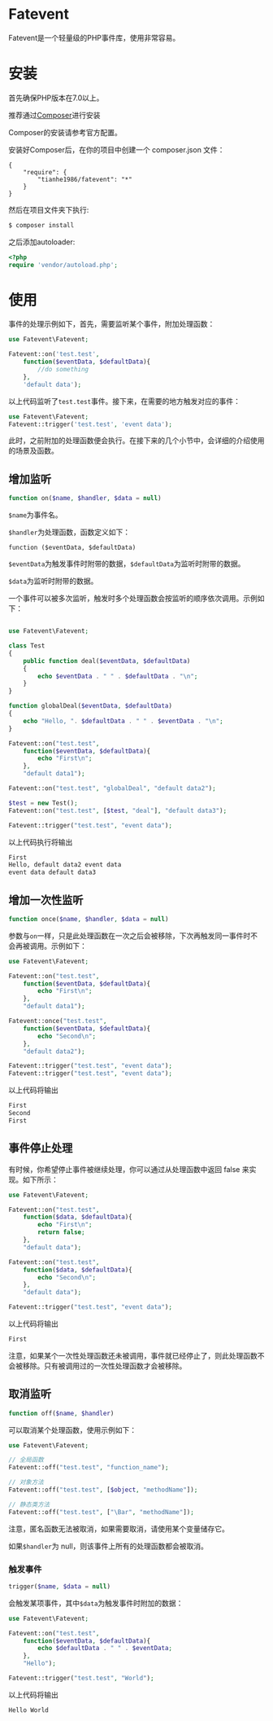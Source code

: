 # Fatevent
Fatevent是一个轻量级的PHP事件库，使用非常容易。

# 安装
首先确保PHP版本在7.0以上。

推荐通过[Composer](https://getcomposer.org/)进行安装

Composer的安装请参考官方配置。

安装好Composer后，在你的项目中创建一个 composer.json 文件：
```
{
    "require": {
        "tianhe1986/fatevent": "*"
    }
}
```

然后在项目文件夹下执行:
```bash
$ composer install
```

之后添加autoloader:
```php
<?php
require 'vendor/autoload.php';
```

# 使用
事件的处理示例如下，首先，需要监听某个事件，附加处理函数：
```php
use Fatevent\Fatevent;

Fatevent::on('test.test',
    function($eventData, $defaultData){
        //do something
    },
    'default data');
```

以上代码监听了`test.test`事件。接下来，在需要的地方触发对应的事件：
```php
use Fatevent\Fatevent;
Fatevent::trigger('test.test', 'event data');
```

此时，之前附加的处理函数便会执行。在接下来的几个小节中，会详细的介绍使用的场景及函数。

## 增加监听
```php
function on($name, $handler, $data = null)
```
`$name`为事件名。

`$handler`为处理函数，函数定义如下：
```
function ($eventData, $defaultData)
```
`$eventData`为触发事件时附带的数据，`$defaultData`为监听时附带的数据。

`$data`为监听时附带的数据。

一个事件可以被多次监听，触发时多个处理函数会按监听的顺序依次调用。示例如下：
```php

use Fatevent\Fatevent;

class Test
{
    public function deal($eventData, $defaultData)
    {
        echo $eventData . " " . $defaultData . "\n";
    }
}

function globalDeal($eventData, $defaultData)
{
    echo "Hello, ". $defaultData . " " . $eventData . "\n";
}

Fatevent::on("test.test",
    function($eventData, $defaultData){
        echo "First\n";
    },
    "default data1");

Fatevent::on("test.test", "globalDeal", "default data2");

$test = new Test();
Fatevent::on("test.test", [$test, "deal"], "default data3");

Fatevent::trigger("test.test", "event data");
```

以上代码执行将输出
```bash
First
Hello, default data2 event data
event data default data3
```

## 增加一次性监听
```php
function once($name, $handler, $data = null)
```
参数与`on`一样，只是此处理函数在一次之后会被移除，下次再触发同一事件时不会再被调用。示例如下：
```php
use Fatevent\Fatevent;

Fatevent::on("test.test",
    function($eventData, $defaultData){
        echo "First\n";
    },
    "default data1");

Fatevent::once("test.test",
    function($eventData, $defaultData){
        echo "Second\n";
    },
    "default data2");

Fatevent::trigger("test.test", "event data");
Fatevent::trigger("test.test", "event data");
```

以上代码将输出
```bash
First
Second
First
```

## 事件停止处理
有时候，你希望停止事件被继续处理，你可以通过从处理函数中返回 false 来实现。如下所示：
```php
use Fatevent\Fatevent;

Fatevent::on("test.test",
    function($data, $defaultData){
        echo "First\n";
        return false;
    },
    "default data");

Fatevent::on("test.test",
    function($data, $defaultData){
        echo "Second\n";
    },
    "default data");

Fatevent::trigger("test.test", "event data");
```

以上代码将输出
```bash
First
```

注意，如果某个一次性处理函数还未被调用，事件就已经停止了，则此处理函数不会被移除。只有被调用过的一次性处理函数才会被移除。

## 取消监听
```php
function off($name, $handler)
```
可以取消某个处理函数，使用示例如下：
```php
use Fatevent\Fatevent;

// 全局函数
Fatevent::off("test.test", "function_name");

// 对象方法
Fatevent::off("test.test", [$object, "methodName"]);

// 静态类方法
Fatevent::off("test.test", ["\Bar", "methodName"]);
```

注意，匿名函数无法被取消，如果需要取消，请使用某个变量储存它。

如果`$handler`为 null，则该事件上所有的处理函数都会被取消。

### 触发事件
```php
trigger($name, $data = null)
```
会触发某项事件，其中`$data`为触发事件时附加的数据：
```php
use Fatevent\Fatevent;

Fatevent::on("test.test",
    function($eventData, $defaultData){
        echo $defaultData . " " . $eventData;
    },
    "Hello");

Fatevent::trigger("test.test", "World");
```

以上代码将输出
```bash
Hello World
```